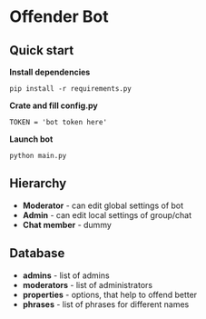 # Offender Bot

## Quick start

**Install dependencies**

```
pip install -r requirements.py
```

**Crate and fill config.py**

```
TOKEN = 'bot token here'
```

**Launch bot**

```
python main.py
```

## Hierarchy

- **Moderator** - can edit global settings of bot
- **Admin** - can edit local settings of group/chat
- **Chat member** - dummy

## Database

- **admins** - list of admins
- **moderators** - list of administrators
- **properties** - options, that help to offend better
- **phrases** - list of phrases for different names